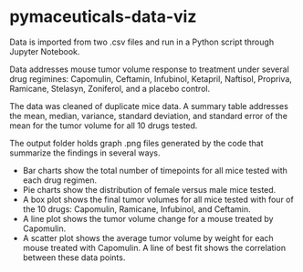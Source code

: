 # pymaceuticals-data-viz

Data is imported from two .csv files and run in a Python script through Jupyter Notebook. 

Data addresses mouse tumor volume response to treatment under several drug regimines: Capomulin, Ceftamin, Infubinol, Ketapril, Naftisol, Propriva, Ramicane, Stelasyn, Zoniferol, and a placebo control.

The data was cleaned of duplicate mice data. A summary table addresses the mean, median, variance, standard deviation, and standard error of the mean for the tumor volume for all 10 drugs tested.

The output folder holds graph .png files generated by the code that summarize the findings in several ways.
<ul> 
    <li>Bar charts show the total number of timepoints for all mice tested with each drug regimen.</li>
    <li>Pie charts show the distribution of female versus male mice tested.</li>
    <li>A box plot shows the final tumor volumes for all mice tested with four of the 10 drugs: Capomulin, Ramicane, Infubinol, and Ceftamin.</li>
    <li>A line plot shows the tumor volume change for a mouse treated by Capomulin.</li>
    <li>A scatter plot shows the average tumor volume by weight for each mouse treated with Capomulin. A line of best fit shows the correlation between these data points.</li>
 </ul>
